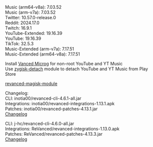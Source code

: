 Music (arm64-v8a): 7.03.52  
Music (arm-v7a): 7.03.52  
Twitter: 10.57.0-release.0  
Reddit: 2024.17.0  
Twitch: 16.9.1  
YouTube-Extended: 19.16.39  
YouTube: 19.16.39  
TikTok: 32.5.3  
Music-Extended (arm-v7a): 7.17.51  
Music-Extended (arm64-v8a): 7.17.51  

Install [Vanced Microg](https://github.com/TeamVanced/VancedMicroG/releases) for non-root YouTube and YT Music  
Use [zygisk-detach](https://github.com/j-hc/zygisk-detach) module to detach YouTube and YT Music from Play Store  

[revanced-magisk-module](https://github.com/j-hc/revanced-magisk-module)  

Changelog:  
CLI: inotia00/revanced-cli-4.6.1-all.jar  
Integrations: inotia00/revanced-integrations-1.13.1.apk  
Patches: inotia00/revanced-patches-4.13.1.jar  
[Changelog](https://github.com/inotia00/revanced-patches/releases/tag/v4.13.1)

CLI: j-hc/revanced-cli-4.6.0-all.jar  
Integrations: ReVanced/revanced-integrations-1.13.0.apk  
Patches: ReVanced/revanced-patches-4.13.3.jar  
[Changelog](https://github.com/ReVanced/revanced-patches/releases/tag/v4.13.3)  
